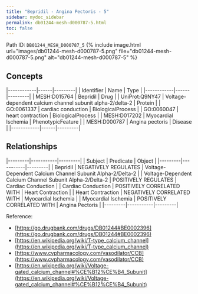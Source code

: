 ```yaml
---
title: "Bepridil - Angina Pectoris - 5"
sidebar: mydoc_sidebar
permalink: db01244-mesh-d000787-5.html
toc: false 
---
```



Path ID: `DB01244_MESH_D000787_5`
{% include image.html url="images/db01244-mesh-d000787-5.png" file="db01244-mesh-d000787-5.png" alt="db01244-mesh-d000787-5" %}

## Concepts

|------------|------|---------|
| Identifier | Name | Type    |
|------------|------|---------|
| MESH:D015764 | Bepridil | Drug |
| UniProt:Q9NY47 | Voltage-dependent calcium channel subunit alpha-2/delta-2 | Protein |
| GO:0061337 | cardiac conduction | BiologicalProcess |
| GO:0060047 | heart contraction | BiologicalProcess |
| MESH:D017202 | Myocardial Ischemia | PhenotypicFeature |
| MESH:D000787 | Angina pectoris | Disease |
|------------|------|---------|

## Relationships

|---------|-----------|---------|
| Subject | Predicate | Object  |
|---------|-----------|---------|
| Bepridil | NEGATIVELY REGULATES | Voltage-Dependent Calcium Channel Subunit Alpha-2/Delta-2 |
| Voltage-Dependent Calcium Channel Subunit Alpha-2/Delta-2 | POSITIVELY REGULATES | Cardiac Conduction |
| Cardiac Conduction | POSITIVELY CORRELATED WITH | Heart Contraction |
| Heart Contraction | NEGATIVELY CORRELATED WITH | Myocardial Ischemia |
| Myocardial Ischemia | POSITIVELY CORRELATED WITH | Angina Pectoris |
|---------|-----------|---------|

Reference: 
  - [https://go.drugbank.com/drugs/DB01244#BE0002396](https://go.drugbank.com/drugs/DB01244#BE0002396)
  - [https://en.wikipedia.org/wiki/T-type_calcium_channel](https://en.wikipedia.org/wiki/T-type_calcium_channel)
  - [https://www.cvpharmacology.com/vasodilator/CCB](https://www.cvpharmacology.com/vasodilator/CCB)
  - [https://en.wikipedia.org/wiki/Voltage-gated_calcium_channel#%CE%B12%CE%B4_Subunit](https://en.wikipedia.org/wiki/Voltage-gated_calcium_channel#%CE%B12%CE%B4_Subunit)
